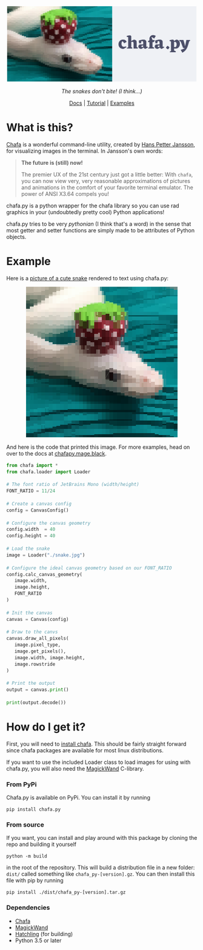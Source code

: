 <div align="center" >
  <img width=500 alt="chafa.py" src="https://github.com/GuardKenzie/chafa.py/blob/main/img/logo.svg?raw=true">
  <p>
    <em>The snakes don't bite! (I think...)</em>
  </p>
  <p>
      <a href="https://chafapy.mage.black/">Docs</a> | <a href="https://chafapy.mage.black/usage/tutorial.html">Tutorial</a> | <a href="https://chafapy.mage.black/usage/examples.html">Examples</a>
  </p>
</div>

# What is this?

[Chafa](https://hpjansson.org/chafa/) is a wonderful command-line utility, 
created by [Hans Petter Jansson](https://hpjansson.org/), for visualizing 
images in the terminal. In Jansson's own words:
  
> **The future is (still) now!**
>
>  The premier UX of the 21st century just got a little better: 
> With `chafa`, you can now view very, very reasonable approximations 
> of pictures and animations in the comfort of your favorite terminal 
> emulator. The power of ANSI X3.64 compels you!

chafa.py is a python wrapper for the chafa library so you can use rad graphics in your (undoubtedly pretty cool) Python applications!

chafa.py tries to be very *pythonian* (I think that's a word) in the sense that most getter and setter functions are simply made to be attributes of Python objects.

# Example

Here is a [picture of a cute snake](https://chafapy.mage.black/_images/snake.jpg) rendered to text using chafa.py:

<div align="center">
  <img src="https://github.com/GuardKenzie/chafa.py/blob/main/img/readme_snake.png?raw=true"></img>
</div>

And here is the code that printed this image. For more examples, head on over to the docs at [chafapy.mage.black](https://chafapy.mage.black).

```python
from chafa import *
from chafa.loader import Loader

# The font ratio of JetBrains Mono (width/height)
FONT_RATIO = 11/24

# Create a canvas config
config = CanvasConfig()

# Configure the canvas geometry
config.width  = 40
config.height = 40

# Load the snake
image = Loader("./snake.jpg")

# Configure the ideal canvas geometry based on our FONT_RATIO
config.calc_canvas_geometry(
   image.width,
   image.height,
   FONT_RATIO
)

# Init the canvas
canvas = Canvas(config)

# Draw to the canvs
canvas.draw_all_pixels(
   image.pixel_type,
   image.get_pixels(),
   image.width, image.height,
   image.rowstride
)

# Print the output
output = canvas.print()

print(output.decode())
```


# How do I get it?

First, you will need to [install chafa](https://hpjansson.org/chafa/download/). This should be fairly straight forward since chafa packages are available for most linux distributions.

If you want to use the included Loader class to load images for using with chafa.py, you will also need the [MagickWand](https://imagemagick.org/script/magick-wand.php) C-library.


### From PyPi

Chafa.py is available on PyPi. You can install it by running

```
pip install chafa.py
```

### From source

If you want, you can install and play around with this package by cloning the repo and building it yourself

```
python -m build
```

in the root of the repository. This will build a distribution file in a new folder: `dist/` called something like `chafa_py-[version].gz`. You can then install this file with pip by running

```
pip install ./dist/chafa_py-[version].tar.gz
```

### Dependencies

- [Chafa](https://hpjansson.org/chafa/download/)
- [MagickWand](https://imagemagick.org/script/magick-wand.php)
- [Hatchling](https://pypi.org/project/hatchling/) (for building) 
- Python 3.5 or later
